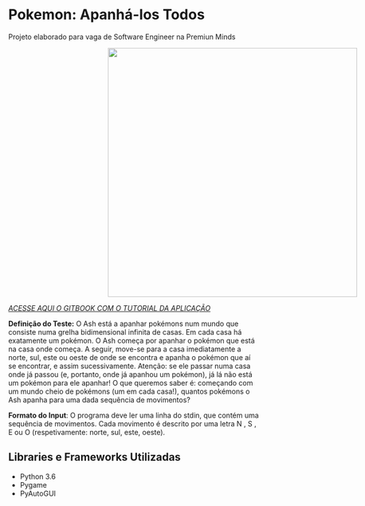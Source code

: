 # Pokemon: Apanhá-los Todos

Projeto elaborado para vaga de Software Engineer na Premiun Minds

<img src="https://i.ibb.co/qBrgPWP/pokemon.png" align="top" width="500" style="margin-left: 200px;"></a>

[*ACESSE AQUI O GITBOOK COM O TUTORIAL DA APLICAÇÃO*](https://italorenan.gitbook.io/premium-minds-pokemon/)


**Definição do Teste:** O Ash está a apanhar pokémons num mundo que consiste numa grelha bidimensional infinita de casas.
Em cada casa há exatamente um pokémon. O Ash começa por apanhar o pokémon que está na casa onde começa. A seguir, move-se para a casa
imediatamente a norte, sul, este ou oeste de onde se encontra e apanha o pokémon que aí se encontrar, e assim sucessivamente. Atenção: se ele passar numa casa onde já passou (e, portanto, onde já apanhou um pokémon), já lá não está um pokémon para ele apanhar! O que queremos saber é: começando com um mundo cheio de pokémons (um em cada casa!), quantos pokémons o Ash apanha para uma dada sequência de movimentos?

**Formato do Input**: O programa deve ler uma linha do stdin, que contém uma sequência de movimentos. Cada movimento é descrito por uma letra N , S , E 
ou O (respetivamente: norte, sul, este, oeste).

## Libraries e Frameworks Utilizadas

- Python 3.6
- Pygame
- PyAutoGUI

